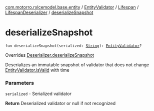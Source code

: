 [com.motorro.rxlcemodel.base.entity](../../../index.md) / [EntityValidator](../../index.md) / [Lifespan](../index.md) / [LifespanDeserializer](index.md) / [deserializeSnapshot](./deserialize-snapshot.md)

# deserializeSnapshot

`fun deserializeSnapshot(serialized: `[`String`](https://kotlinlang.org/api/latest/jvm/stdlib/kotlin/-string/index.html)`): `[`EntityValidator`](../../index.md)`?`

Overrides [Deserializer.deserializeSnapshot](../../-deserializer/deserialize-snapshot.md)

Deserializes an immutable snapshot of validator that does not change [EntityValidator.isValid](../../is-valid.md) with time

### Parameters

`serialized` - Serialized validator

**Return**
Deserialized validator or null if not recognized

